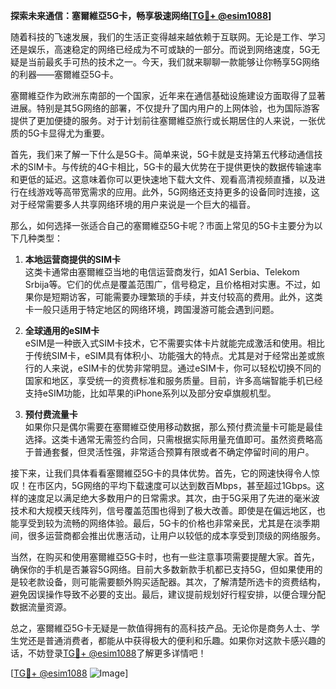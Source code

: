 **探索未来通信：塞爾維亞5G卡，畅享极速网络[[TG💪+ @esim1088](https://t.me/s/esim1088)]**

随着科技的飞速发展，我们的生活正变得越来越依赖于互联网。无论是工作、学习还是娱乐，高速稳定的网络已经成为不可或缺的一部分。而说到网络速度，5G无疑是当前最炙手可热的技术之一。今天，我们就来聊聊一款能够让你畅享5G网络的利器——塞爾維亞5G卡。

塞爾維亞作为欧洲东南部的一个国家，近年来在通信基础设施建设方面取得了显著进展。特别是其5G网络的部署，不仅提升了国内用户的上网体验，也为国际游客提供了更加便捷的服务。对于计划前往塞爾維亞旅行或长期居住的人来说，一张优质的5G卡显得尤为重要。

首先，我们来了解一下什么是5G卡。简单来说，5G卡就是支持第五代移动通信技术的SIM卡。与传统的4G卡相比，5G卡的最大优势在于提供更快的数据传输速率和更低的延迟。这意味着你可以更快速地下载大文件、观看高清视频直播，以及进行在线游戏等高带宽需求的应用。此外，5G网络还支持更多的设备同时连接，这对于经常需要多人共享网络环境的用户来说是一个巨大的福音。

那么，如何选择一张适合自己的塞爾維亞5G卡呢？市面上常见的5G卡主要分为以下几种类型：

1. **本地运营商提供的SIM卡**  
   这类卡通常由塞爾維亞当地的电信运营商发行，如A1 Serbia、Telekom Srbija等。它们的优点是覆盖范围广，信号稳定，且价格相对实惠。不过，如果你是短期访客，可能需要办理繁琐的手续，并支付较高的费用。此外，这类卡一般只适用于特定地区的网络环境，跨国漫游可能会遇到问题。

2. **全球通用的eSIM卡**  
   eSIM是一种嵌入式SIM卡技术，它不需要实体卡片就能完成激活和使用。相比于传统SIM卡，eSIM具有体积小、功能强大的特点。尤其是对于经常出差或旅行的人来说，eSIM卡的优势非常明显。通过eSIM卡，你可以轻松切换不同的国家和地区，享受统一的资费标准和服务质量。目前，许多高端智能手机已经支持eSIM功能，比如苹果的iPhone系列以及部分安卓旗舰机型。

3. **预付费流量卡**  
   如果你只是偶尔需要在塞爾維亞使用移动数据，那么预付费流量卡可能是最佳选择。这类卡通常无需签约合同，只需根据实际用量充值即可。虽然资费略高于普通套餐，但灵活性强，非常适合预算有限或者不确定停留时间的用户。

接下来，让我们具体看看塞爾維亞5G卡的具体优势。首先，它的网速快得令人惊叹！在市区内，5G网络的平均下载速度可以达到数百Mbps，甚至超过1Gbps。这样的速度足以满足绝大多数用户的日常需求。其次，由于5G采用了先进的毫米波技术和大规模天线阵列，信号覆盖范围也得到了极大改善。即使是在偏远地区，也能享受到较为流畅的网络体验。最后，5G卡的价格也非常亲民，尤其是在淡季期间，很多运营商都会推出优惠活动，让用户以较低的成本享受到顶级的网络服务。

当然，在购买和使用塞爾維亞5G卡时，也有一些注意事项需要提醒大家。首先，确保你的手机是否兼容5G网络。目前大多数新款手机都已支持5G，但如果使用的是较老款设备，则可能需要额外购买适配器。其次，了解清楚所选卡的资费结构，避免因误操作导致不必要的支出。最后，建议提前规划好行程安排，以便合理分配数据流量资源。

总之，塞爾維亞5G卡无疑是一款值得拥有的高科技产品。无论你是商务人士、学生党还是普通消费者，都能从中获得极大的便利和乐趣。如果你对这款卡感兴趣的话，不妨登录[TG💪+ @esim1088](https://t.me/s/esim1088)了解更多详情吧！

[[TG💪+ @esim1088](https://t.me/s/esim1088) ![Image](https://i.postimg.cc/4NQfJmqS/Snipaste-2025-05-13-00-14-12.png)]